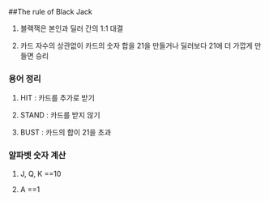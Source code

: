 ##The rule of Black Jack

1. 블랙잭은 본인과 딜러 간의 1:1 대결

2. 카드 자수의 상관없이 카드의 숫자 합을 21을 만들거나 딜러보다 21에 더 가깝게 만들면 승리

### 용어 정리
1. HIT : 카드를 추가로 받기

2. STAND : 카드를 받지 않기

3. BUST : 카드의 합이 21을 초과

### 알파벳 숫자 계산
1. J, Q, K ==10

2. A ==1

